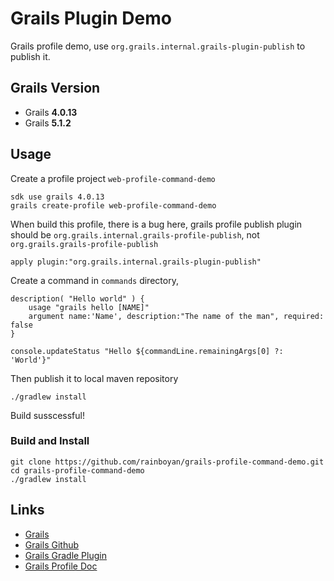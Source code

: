 # Grails Plugin Demo

Grails profile demo, use `org.grails.internal.grails-plugin-publish` to publish it.

## Grails Version

- Grails **4.0.13**
- Grails **5.1.2**

## Usage

Create a profile project `web-profile-command-demo`

```
sdk use grails 4.0.13
grails create-profile web-profile-command-demo
```

When build this profile, there is a bug here, grails profile publish plugin should be `org.grails.internal.grails-profile-publish`, not `org.grails.grails-profile-publish`

```
apply plugin:"org.grails.internal.grails-plugin-publish"
```

Create a command in `commands` directory,

```
description( "Hello world" ) {
    usage "grails hello [NAME]"
    argument name:'Name', description:"The name of the man", required: false
}

console.updateStatus "Hello ${commandLine.remainingArgs[0] ?: 'World'}"
```

Then publish it to local maven repository

```
./gradlew install
```

Build susscessful!

### Build and Install

```
git clone https://github.com/rainboyan/grails-profile-command-demo.git
cd grails-profile-command-demo
./gradlew install
```

## Links

- [Grails](https://grails.org)
- [Grails Github](https://github.com/grails)
- [Grails Gradle Plugin](https://github.com/grails/grails-gradle-plugin/)
- [Grails Profile Doc](https://docs.grails.org/latest/guide/profiles.html)

